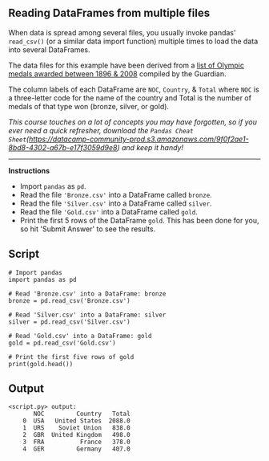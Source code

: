 ## Reading DataFrames from multiple files

When data is spread among several files, you usually invoke pandas' `read_csv()` (or a similar data import function) multiple times to load the data into several DataFrames.

The data files for this example have been derived from a [list of Olympic medals awarded between 1896 & 2008](https://www.theguardian.com/sport/datablog/2012/jun/25/olympic-medal-winner-list-data) compiled by the Guardian.

The column labels of each DataFrame are `NOC`, `Country`, & `Total` where `NOC` is a three-letter code for the name of the country and Total is the number of medals of that type won (bronze, silver, or gold).

*This course touches on a lot of concepts you may have forgotten, so if you ever need a quick refresher, download the `Pandas Cheat Sheet`(https://datacamp-community-prod.s3.amazonaws.com/9f0f2ae1-8bd8-4302-a67b-e17f3059d9e8) and keep it handy!*

<hr>

**Instructions**
* Import `pandas` as `pd`.
* Read the file `'Bronze.csv'` into a DataFrame called `bronze`.
* Read the file `'Silver.csv'` into a DataFrame called `silver`.
* Read the file `'Gold.csv'` into a DataFrame called `gold`.
* Print the first 5 rows of the DataFrame `gold`. This has been done for you, so hit 'Submit Answer' to see the results.

## Script
```
# Import pandas
import pandas as pd

# Read 'Bronze.csv' into a DataFrame: bronze
bronze = pd.read_csv('Bronze.csv')

# Read 'Silver.csv' into a DataFrame: silver
silver = pd.read_csv('Silver.csv')

# Read 'Gold.csv' into a DataFrame: gold
gold = pd.read_csv('Gold.csv')

# Print the first five rows of gold
print(gold.head())
```

## Output
```
<script.py> output:
       NOC         Country   Total
    0  USA   United States  2088.0
    1  URS    Soviet Union   838.0
    2  GBR  United Kingdom   498.0
    3  FRA          France   378.0
    4  GER         Germany   407.0
```